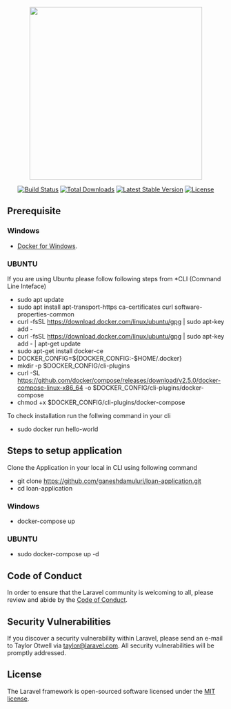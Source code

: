 <p align="center"><a href="https://laravel.com" target="_blank"><img src="https://raw.githubusercontent.com/laravel/art/master/logo-lockup/5%20SVG/2%20CMYK/1%20Full%20Color/laravel-logolockup-cmyk-red.svg" width="400"></a></p>

<p align="center">
<a href="https://travis-ci.org/laravel/framework"><img src="https://travis-ci.org/laravel/framework.svg" alt="Build Status"></a>
<a href="https://packagist.org/packages/laravel/framework"><img src="https://img.shields.io/packagist/dt/laravel/framework" alt="Total Downloads"></a>
<a href="https://packagist.org/packages/laravel/framework"><img src="https://img.shields.io/packagist/v/laravel/framework" alt="Latest Stable Version"></a>
<a href="https://packagist.org/packages/laravel/framework"><img src="https://img.shields.io/packagist/l/laravel/framework" alt="License"></a>
</p>

## Prerequisite

### Windows

- [Docker for Windows](https://docs.docker.com/desktop/install/windows-install).

### UBUNTU

If you are using Ubuntu please follow following steps from *CLI (Command Line Inteface)

- sudo apt update
- sudo apt install apt-transport-https ca-certificates curl software-properties-common
- curl -fsSL https://download.docker.com/linux/ubuntu/gpg | sudo apt-key add -
- curl -fsSL https://download.docker.com/linux/ubuntu/gpg | sudo apt-key add - | apt-get update
- sudo apt-get install docker-ce
- DOCKER_CONFIG=${DOCKER_CONFIG:-$HOME/.docker}
- mkdir -p $DOCKER_CONFIG/cli-plugins
- curl -SL https://github.com/docker/compose/releases/download/v2.5.0/docker-compose-linux-x86_64 -o $DOCKER_CONFIG/cli-plugins/docker-compose
- chmod +x $DOCKER_CONFIG/cli-plugins/docker-compose

To check installation run the follwing command in your cli

- sudo docker run hello-world

## Steps to setup application

Clone the Application in your local in CLI using following command 

- git clone https://github.com/ganeshdamuluri/loan-application.git
- cd loan-application

### Windows

- docker-compose up

### UBUNTU

- sudo docker-compose up -d

## Code of Conduct

In order to ensure that the Laravel community is welcoming to all, please review and abide by the [Code of Conduct](https://laravel.com/docs/contributions#code-of-conduct).

## Security Vulnerabilities

If you discover a security vulnerability within Laravel, please send an e-mail to Taylor Otwell via [taylor@laravel.com](mailto:taylor@laravel.com). All security vulnerabilities will be promptly addressed.

## License

The Laravel framework is open-sourced software licensed under the [MIT license](https://opensource.org/licenses/MIT).
